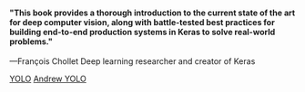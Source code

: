 #### "This book provides a thorough introduction to the current state of the art for deep computer vision, along with battle-tested best practices for building end-to-end production systems in Keras to solve real-world problems."

—François Chollet Deep learning researcher and creator of Keras


[YOLO](https://www.youtube.com/watch?v=-MMj68JnWmk&t=994s)
[Andrew YOLO](https://www.youtube.com/watch?v=GSwYGkTfOKk&list=PL_IHmaMAvkVxdDOBRg2CbcJBq9SY7ZUvs&index=1)
